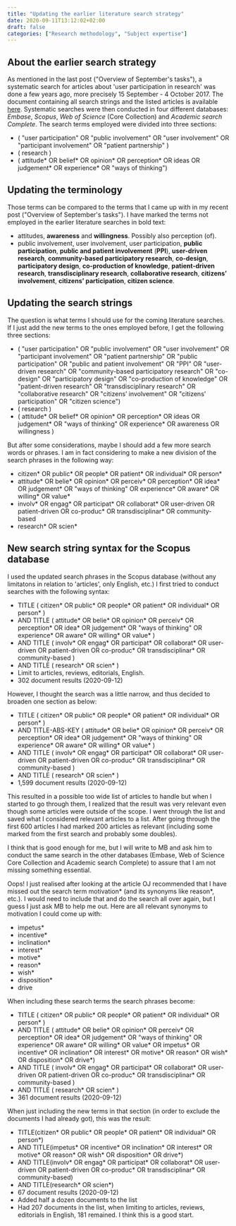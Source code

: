 ```yaml
---
title: "Updating the earlier literature search strategy"
date: 2020-09-11T13:12:02+02:00
draft: false
categories: ["Research methodology", "Subject expertise"]
---
```


## About the earlier search strategy
As mentioned in the last post ("Overview of September's tasks"), a systematic search for articles about 'user participation in research' was done a few years ago, more precisely 15 September - 4 October 2017. The document containing all search strings and the listed articles is available [here](/pdfs/200910-earlier-literature-search-on-user-participation.pdf). Systematic searches were then conducted in four different databases:
*Embase*, *Scopus*, *Web of Science* (Core Collection) and *Academic search Complete*. The search terms employed were divided into three sections:

* ( "user participation" OR "public involvement" OR "user involvement" OR "participant involvement" OR "patient partnership" )
* ( research ) 
* ( attitude* OR belief* OR opinion* OR perception* OR ideas OR judgement* OR experience* OR "ways of thinking")

## Updating the terminology 
Those terms can be compared to the terms that I came up with in my recent post ("Overview of September's tasks"). I have marked the terms not employed in the earlier literature searches in bold text:

* attitudes, **awareness** and **willingness**. Possibly also perception (of). 
* public involvement, user involvement, user participation, **public participation**, **public and patient involvement** (**PPI**), **user-driven research**, **community-based participatory research**, **co-design**, **participatory design**, **co-production of knowledge**, **patient-driven research**, **transdisciplinary research**, **collaborative research**, **citizens’ involvement**, **citizens’ participation**, **citizen science**.

## Updating the search strings
The question is what terms I should use for the coming literature searches. If I just add the new terms to the ones employed before, I get the following three sections:

* ( "user participation" OR "public involvement" OR "user involvement" OR "participant involvement" OR "patient partnership" OR  "public participation" OR "public and patient involvement" OR "PPI" OR "user-driven research" OR "community-based participatory research" OR "co-design" OR "participatory design" OR "co-production of knowledge" OR "patient-driven research" OR "transdisciplinary research" OR "collaborative research" OR "citizens’ involvement" OR "citizens’ participation" OR "citizen science")
* ( research )
* ( attitude* OR belief* OR opinion* OR perception* OR ideas OR judgement* OR "ways of thinking" OR experience* OR awareness OR willingness )

But after some considerations, maybe I should add a few more search words or phrases. I am in fact considering to make a new division of the search phrases in the following way:

* citizen* OR public* OR people* OR patient* OR individual* OR person*
* attitude* OR belie* OR opinion* OR perceiv* OR perception* OR idea* OR judgement* OR "ways of thinking" OR experience* OR aware* OR willing* OR value*
* involv* OR engag* OR participat* OR collaborat* OR user-driven OR patient-driven OR co-produc* OR transdisciplinar* OR community-based 
* research* OR scien*

## New search string syntax for the Scopus database
I used the updated search phrases in the Scopus database (without any limitatons in relation to 'articles', only English, etc.) I first tried to conduct searches with the following syntax:

* TITLE ( citizen*  OR  public*  OR  people*  OR  patient*  OR  individual*  OR  person* )
* AND  TITLE ( attitude*  OR  belie*  OR  opinion*  OR  perceiv*  OR  perception*  OR  idea*  OR  judgement*  OR  "ways of thinking"  OR  experience*  OR  aware*  OR  willing*  OR  value* )
* AND  TITLE ( involv*  OR  engag*  OR  participat*  OR  collaborat*  OR  user-driven  OR  patient-driven  OR  co-produc*  OR  transdisciplinar*  OR  community-based )  
* AND  TITLE ( research*  OR  scien* ) 
* Limit to articles, reviews, editorials, English.
* 302 document results (2020-09-12) 

However, I thought the search was a little narrow, and thus decided to broaden one section as below:

* TITLE ( citizen*  OR  public*  OR  people*  OR  patient*  OR  individual*  OR  person* )
* AND  TITLE-ABS-KEY ( attitude*  OR  belie*  OR  opinion*  OR  perceiv*  OR  perception*  OR  idea*  OR  judgement*  OR  "ways of thinking"  OR  experience*  OR  aware*  OR  willing*  OR  value* )
* AND  TITLE ( involv*  OR  engag*  OR  participat*  OR  collaborat*  OR  user-driven  OR  patient-driven  OR  co-produc*  OR  transdisciplinar*  OR  community-based )  
* AND  TITLE ( research*  OR  scien* ) 
* 1,599 document results (2020-09-12)

This resulted in a possible too wide list of articles to handle but when I started to go through them, I realized that the result was very relevant even though some articles were outside of the scope. I went through the list and saved what I considered relevant articles to a list. After going through the first 600 articles I had marked 200 articles as relevant (including some marked from the first search and probably some doubles). 

I think that is good enough for me, but I will write to MB and ask him to conduct the same search in the other databases (Embase, Web of Science Core Collection and Academic search Complete) to assure that I am not missing something essential.

Oops! I just realised after looking at the article OJ recommended that I have missed out the search term motivation* (and its synonyms like reason*, etc.). I would need to include that and do the search all over again, but I guess I just ask MB to help me out. Here are all relevant synonyms to motivation I could come up with:
* impetus*
* incentive*
* inclination*
* interest*
* motive*
* reason*
* wish*
* disposition*
* drive

When including these search terms the search phrases become:
* TITLE ( citizen*  OR  public*  OR  people*  OR  patient*  OR  individual*  OR  person* )
* AND  TITLE ( attitude*  OR  belie*  OR  opinion*  OR  perceiv*  OR  perception*  OR  idea*  OR  judgement*  OR  "ways of thinking"  OR  experience*  OR  aware*  OR  willing*  OR  value* OR impetus* OR incentive* OR inclination* OR interest* OR motive* OR reason* OR wish* OR disposition* OR drive*)
* AND  TITLE ( involv*  OR  engag*  OR  participat*  OR  collaborat*  OR  user-driven  OR  patient-driven  OR  co-produc*  OR  transdisciplinar*  OR  community-based )  
* AND  TITLE ( research*  OR  scien* )
* 361 document results (2020-09-12)

When just including the new terms in that section (in order to exclude the documents I had already got), this was the result:
* TITLE(citizen* OR public* OR people* OR patient* OR individual* OR person*) 
* AND TITLE(impetus* OR incentive* OR inclination* OR interest* OR motive* OR reason* OR wish* OR disposition* OR drive*) 
* AND TITLE(involv* OR engag* OR participat* OR collaborat* OR user-driven OR patient-driven OR co-produc* OR transdisciplinar* OR community-based) 
* AND TITLE(research* OR scien*)
* 67 document results (2020-09-12)
* Added half a dozen documents to the list
* Had 207 documents in the list, when limiting to articles, reviews, editorials in English, 181 remained. I think this is a good start.

